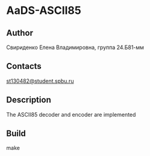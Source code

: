 # AaDS-ASCII85
## Author
Свириденко Елена Владимировна, группа 24.Б81-мм
## Contacts
st130482@student.spbu.ru
## Description
The ASCII85 decoder and encoder are implemented
## Build
make
